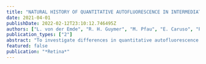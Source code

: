 ```yaml
---
title: "NATURAL HISTORY OF QUANTITATIVE AUTOFLUORESCENCE IN INTERMEDIATE AGE-RELATED MACULAR DEGENERATION"
date: 2021-04-01
publishDate: 2022-02-12T23:10:12.746495Z
authors: ["L. von der Emde", "R. H. Guymer", "M. Pfau", "E. Caruso", "P. Sivarajah", "L. A. B. Hodgson", "M. B. McGuinness", "K. R. Sloan", "Z. Wu"]
publication_types: ["2"]
abstract: "To investigate differences in quantitative autofluorescence (qAF) imaging measurements between eyes with and without large drusen, and whether qAF measurements change over time in the eyes with large drusen. Eighty-five eyes from participants with bilateral large drusen and 51 eyes from healthy participants underwent qAF imaging at least once, and the age-related macular degeneration participants were reviewed 6-monthly. Normalized grey values at 9° to 11° eccentricity from the fovea were averaged to provide a summary measure of qAF values (termed qAF8). In a multivariable model, qAF8 measurements were not significantly different between age-related macular degeneration eyes with large drusen and healthy eyes (P = 0.130), and qAF8 measurements showed a decline over time in the age-related macular degeneration eyes (P = 0.013). These findings add to the body of evidence that qAF levels are not increased in eyes with large drusen compared with healthy eyes, and qAF levels show a significant decline over time in the age-related macular degeneration eyes. These findings highlight how the relationship between qAF levels and retinal pigment epithelium health does not seem to be straightforward. Further investigation is required to better understand this relationship, especially if qAF levels are to be used as an outcome measure in intervention trials."
featured: false
publication: "*Retina*"
---
```


